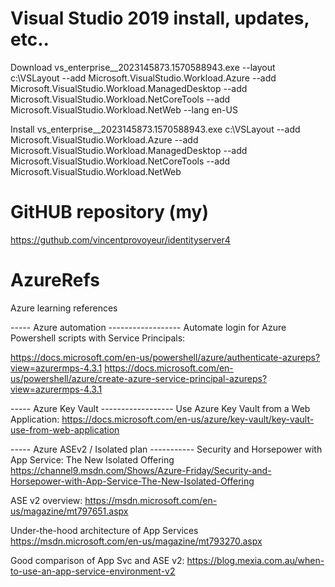 # Visual Studio 2019 install, updates, etc..
  Download
  vs_enterprise__2023145873.1570588943.exe --layout c:\VSLayout --add Microsoft.VisualStudio.Workload.Azure --add Microsoft.VisualStudio.Workload.ManagedDesktop --add Microsoft.VisualStudio.Workload.NetCoreTools --add Microsoft.VisualStudio.Workload.NetWeb --lang en-US

  Install
  vs_enterprise__2023145873.1570588943.exe c:\VSLayout --add Microsoft.VisualStudio.Workload.Azure --add Microsoft.VisualStudio.Workload.ManagedDesktop --add Microsoft.VisualStudio.Workload.NetCoreTools --add Microsoft.VisualStudio.Workload.NetWeb

# GitHUB repository (my)
https://guthub.com/vincentprovoyeur/identityserver4

# AzureRefs
Azure learning references

-----         Azure automation     ------------------
Automate login for Azure Powershell scripts with Service Principals: 

https://docs.microsoft.com/en-us/powershell/azure/authenticate-azureps?view=azurermps-4.3.1
https://docs.microsoft.com/en-us/powershell/azure/create-azure-service-principal-azureps?view=azurermps-4.3.1

-----         Azure Key Vault      ------------------
Use Azure Key Vault from a Web Application:
https://docs.microsoft.com/en-us/azure/key-vault/key-vault-use-from-web-application

-----         Azure ASEv2 / Isolated plan -----------
Security and Horsepower with App Service: The New Isolated Offering
https://channel9.msdn.com/Shows/Azure-Friday/Security-and-Horsepower-with-App-Service-The-New-Isolated-Offering

ASE v2 overview: 
https://msdn.microsoft.com/en-us/magazine/mt797651.aspx 

Under-the-hood architecture of App Services 
https://msdn.microsoft.com/en-us/magazine/mt793270.aspx 

Good comparison of App Svc and  ASE v2: 
https://blog.mexia.com.au/when-to-use-an-app-service-environment-v2 





